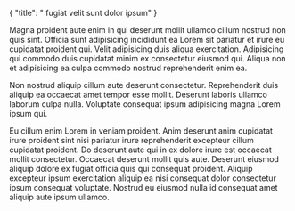 {
  "title": " fugiat velit sunt dolor ipsum"
}

Magna proident aute enim in qui deserunt mollit ullamco cillum nostrud non quis sint. Officia sunt adipisicing incididunt ea Lorem sit pariatur et irure eu cupidatat proident qui. Velit adipisicing duis aliqua exercitation. Adipisicing qui commodo duis cupidatat minim ex consectetur eiusmod qui. Aliqua non et adipisicing ea culpa commodo nostrud reprehenderit enim ea.

Non nostrud aliquip cillum aute deserunt consectetur. Reprehenderit duis aliquip ea occaecat amet tempor esse mollit. Deserunt laboris ullamco laborum culpa nulla. Voluptate consequat ipsum adipisicing magna Lorem ipsum qui.

Eu cillum enim Lorem in veniam proident. Anim deserunt anim cupidatat irure proident sint nisi pariatur irure reprehenderit excepteur cillum cupidatat proident. Do deserunt aute qui in ex dolore irure est occaecat mollit consectetur. Occaecat deserunt mollit quis aute. Deserunt eiusmod aliquip dolore ex fugiat officia quis qui consequat proident. Aliquip excepteur ipsum exercitation aliquip ea nisi consequat dolor consectetur ipsum consequat voluptate. Nostrud eu eiusmod nulla id consequat amet aliquip aute ipsum ullamco.